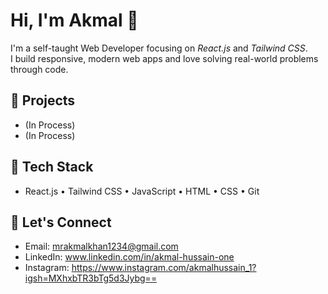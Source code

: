 # Hi, I'm Akmal 👋

I'm a self-taught Web Developer focusing on *React.js* and *Tailwind CSS*.  
I build responsive, modern web apps and love solving real-world problems through code.

## 🚀 Projects
- (In Process)
- (In Process)

## 🔧 Tech Stack
- React.js • Tailwind CSS • JavaScript • HTML • CSS • Git

## 🔗 Let's Connect 
- Email: mrakmalkhan1234@gmail.com
- LinkedIn: www.linkedin.com/in/akmal-hussain-one
- Instagram: https://www.instagram.com/akmalhussain_1?igsh=MXhxbTR3bTg5d3Jybg==

<!--
**akmalhussain1/akmalhussain1** is a ✨ _special_ ✨ repository because its `README.md` (this file) appears on your GitHub profile.

Here are some ideas to get you started:

- 🔭 I’m currently working on ...
- 🌱 I’m currently learning ...
- 👯 I’m looking to collaborate on ...
- 🤔 I’m looking for help with ...
- 💬 Ask me about ...
- 📫 How to reach me: ...
- 😄 Pronouns: ...
- ⚡ Fun fact: ...
-->
